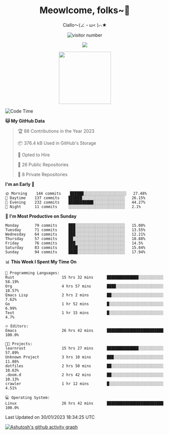 <div align="center">
  <h1>Meowlcome, folks~👋</h1>
  <p>Ciallo～(∠・ω< )⌒★</p>
</div>

<p align="center">
  <img src="https://count.getloli.com/get/@Ziqi-Yang?theme=rule34" alt="visitor number" />
</p>

<p align="center">
  <img src="https://skillicons.dev/icons?i=rust,c,py,flutter,go,java,js,bash,linux,emacs" />
</p>
<p align="center">
  <img height="165" src="https://github-readme-stats.vercel.app/api?username=Ziqi-Yang&show_icons=true&include_all_commits=true&hide_border=true" />
</p>

<!--START_SECTION:waka-->
![Code Time](http://img.shields.io/badge/Code%20Time-467%20hrs%2021%20mins-blue)

**🐱 My GitHub Data** 

> 🏆 88 Contributions in the Year 2023
 > 
> 📦 376.4 kB Used in GitHub's Storage 
 > 
> 💼 Opted to Hire
 > 
> 📜 26 Public Repositories 
 > 
> 🔑 8 Private Repositories  
 > 
**I'm an Early 🐤** 

```text
🌞 Morning    144 commits    ██████░░░░░░░░░░░░░░░░░░░   27.48% 
🌆 Daytime    137 commits    ██████░░░░░░░░░░░░░░░░░░░   26.15% 
🌃 Evening    232 commits    ███████████░░░░░░░░░░░░░░   44.27% 
🌙 Night      11 commits     ░░░░░░░░░░░░░░░░░░░░░░░░░   2.1%

```
📅 **I'm Most Productive on Sunday** 

```text
Monday       79 commits     ███░░░░░░░░░░░░░░░░░░░░░░   15.08% 
Tuesday      71 commits     ███░░░░░░░░░░░░░░░░░░░░░░   13.55% 
Wednesday    64 commits     ███░░░░░░░░░░░░░░░░░░░░░░   12.21% 
Thursday     57 commits     ██░░░░░░░░░░░░░░░░░░░░░░░   10.88% 
Friday       76 commits     ███░░░░░░░░░░░░░░░░░░░░░░   14.5% 
Saturday     83 commits     ████░░░░░░░░░░░░░░░░░░░░░   15.84% 
Sunday       94 commits     ████░░░░░░░░░░░░░░░░░░░░░   17.94%

```


📊 **This Week I Spent My Time On** 

```text
💬 Programming Languages: 
Rust                     15 hrs 32 mins      ██████████████░░░░░░░░░░░   58.19% 
Org                      4 hrs 57 mins       ████░░░░░░░░░░░░░░░░░░░░░   18.57% 
Emacs Lisp               2 hrs 2 mins        ██░░░░░░░░░░░░░░░░░░░░░░░   7.62% 
Go                       1 hr 52 mins        █░░░░░░░░░░░░░░░░░░░░░░░░   6.99% 
Text                     1 hr 15 mins        █░░░░░░░░░░░░░░░░░░░░░░░░   4.7%

🔥 Editors: 
Emacs                    26 hrs 42 mins      █████████████████████████   100.0%

🐱‍💻 Projects: 
learnrust                15 hrs 27 mins      ██████████████░░░░░░░░░░░   57.89% 
Unknown Project          3 hrs 10 mins       ███░░░░░░░░░░░░░░░░░░░░░░   11.86% 
dotfiles                 2 hrs 50 mins       ██░░░░░░░░░░░░░░░░░░░░░░░   10.63% 
.doom.d                  2 hrs 42 mins       ██░░░░░░░░░░░░░░░░░░░░░░░   10.13% 
crawler                  1 hr 12 mins        █░░░░░░░░░░░░░░░░░░░░░░░░   4.51%

💻 Operating System: 
Linux                    26 hrs 42 mins      █████████████████████████   100.0%

```


 Last Updated on 30/01/2023 18:34:25 UTC
<!--END_SECTION:waka-->


[![Ashutosh's github activity graph](https://github-readme-activity-graph.cyclic.app/graph?username=Ziqi-Yang&theme=github)](https://github.com/ashutosh00710/github-readme-activity-graph)
